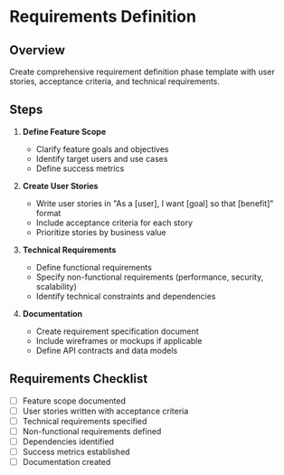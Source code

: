 # Requirements Definition

## Overview
Create comprehensive requirement definition phase template with user stories, acceptance criteria, and technical requirements.

## Steps
1. **Define Feature Scope**
   - Clarify feature goals and objectives
   - Identify target users and use cases
   - Define success metrics

2. **Create User Stories**
   - Write user stories in "As a [user], I want [goal] so that [benefit]" format
   - Include acceptance criteria for each story
   - Prioritize stories by business value

3. **Technical Requirements**
   - Define functional requirements
   - Specify non-functional requirements (performance, security, scalability)
   - Identify technical constraints and dependencies

4. **Documentation**
   - Create requirement specification document
   - Include wireframes or mockups if applicable
   - Define API contracts and data models

## Requirements Checklist
- [ ] Feature scope documented
- [ ] User stories written with acceptance criteria
- [ ] Technical requirements specified
- [ ] Non-functional requirements defined
- [ ] Dependencies identified
- [ ] Success metrics established
- [ ] Documentation created
